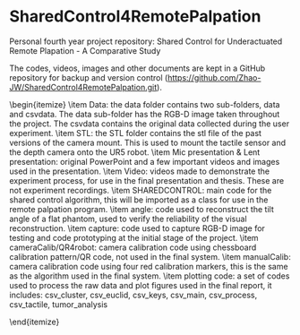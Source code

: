 # SharedControl4RemotePalpation
Personal fourth year project repository: Shared Control for Underactuated Remote Plapation - A Comparative Study

The codes, videos, images and other documents are kept in a GitHub repository for backup and version control (https://github.com/Zhao-JW/SharedControl4RemotePalpation.git).

\begin{itemize}
    \item Data: the data folder contains two sub-folders, data and csvdata. The data sub-folder has the  RGB-D image taken throughout the project. The csvdata contains the original data collected during the user experiment.
    \item STL: the STL folder contains the stl file of the past versions of the camera mount. This is used to mount the tactile sensor and the depth camera onto the UR5 robot.
    \item Mic presentation \& Lent presentation: original PowerPoint and a few important videos and images used in the presentation.
    \item Video: videos made to demonstrate the experiment process, for use in the final presentation and thesis. These are not experiment recordings. 
    \item SHAREDCONTROL: main code for the shared control algorithm, this will be imported as a class for use in the remote palpation program.
    \item angle: code used to reconstruct the tilt angle of a flat phantom,  used to verify the reliability of the visual reconstruction.
    \item capture: code used to capture RGB-D image for testing and code prototyping at the initial stage of the project. 
    \item cameraCalib/QR4robot: camera calibration code using chessboard calibration pattern/QR code, not used in the final system.
    \item manualCalib: camera calibration code using four red calibration markers, this is the same as the algorithm used in the final system.
    \item plotting code: a set of codes used to process the raw data and plot figures used in the final report, it includes: csv\_cluster, csv\_euclid, csv\_keys, csv\_main, csv\_process, csv\_tactile, tumor\_analysis
    
\end{itemize}
